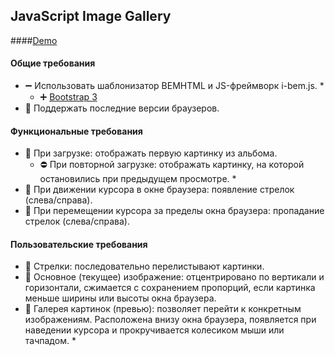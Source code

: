 ## JavaScript Image Gallery 

####[Demo](http://lobanov.tech/js-gallery/)

#### Общие требования

- :heavy_minus_sign: Использовать шаблонизатор BEMHTML и JS-фреймворк i-bem.js. *
    - :heavy_plus_sign: [Bootstrap 3](http://getbootstrap.com/)
- :metal: Поддержать последние версии браузеров.

#### Функциональные требования

- :metal: При загрузке: отображать первую картинку из альбома.
    - :no_entry: При повторной загрузке: отображать картинку, на которой остановились при предыдущем просмотре. *
- :metal: При движении курсора в окне браузера: появление стрелок (слева/справа).
- :metal: При перемещении курсора за пределы окна браузера: пропадание стрелок (слева/справа).

#### Пользовательские требования

- :metal: Стрелки: последовательно перелистывают картинки.
- :metal: Основное (текущее) изображение: отцентрировано по вертикали и горизонтали, сжимается с сохранением пропорций, если картинка меньше ширины или высоты окна браузера.
- :metal: Галерея картинок (превью): позволяет перейти к конкретным изображениям. Расположена внизу окна браузера, появляется при наведении курсора и прокручивается колесиком мыши или тачпадом. *
